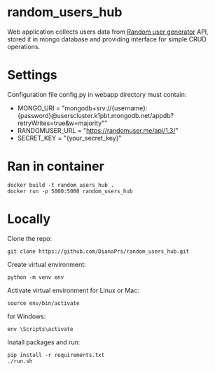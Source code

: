random_users_hub
================
Web application collects users data from [Random user generator](https://randomuser.me/) API,
stored it in mongo database and providing interface for simple CRUD operations.

# Settings
Configuration file config.py in webapp directory must contain:

- MONGO_URI = "mongodb+srv://{username}:{password}@userscluster.k1pbt.mongodb.net/appdb?retryWrites=true&w=majority""
- RANDOMUSER_URL = "https://randomuser.me/api/1.3/"
- SECRET_KEY = "{your_secret_key}"

# Ran in container
```
docker build -t random_users_hub .
docker run -p 5000:5000 random_users_hub
```

# Locally

Clone the repo:
```
git clone https://github.com/DianaPrs/random_users_hub.git
```
Create virtual environment:
```
python -m venv env
```
Activate virtual environment for Linux or Mac:
```
source env/bin/activate
```
for Windows:
```
env \Scripts\activate
```
Inatall packages and run:
```
pip install -r requirements.txt
./run.sh
```

